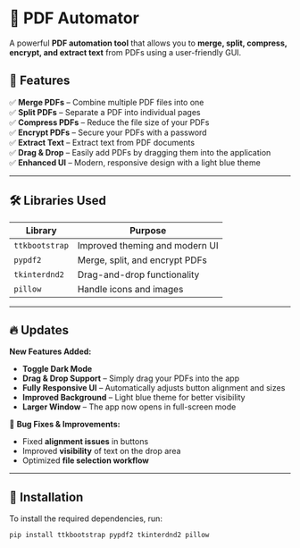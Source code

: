 # 📄 PDF Automator  

A powerful **PDF automation tool** that allows you to **merge, split, compress, encrypt, and extract text** from PDFs using a user-friendly GUI.

## 🚀 Features  

✅ **Merge PDFs** – Combine multiple PDF files into one  
✅ **Split PDFs** – Separate a PDF into individual pages  
✅ **Compress PDFs** – Reduce the file size of your PDFs  
✅ **Encrypt PDFs** – Secure your PDFs with a password  
✅ **Extract Text** – Extract text from PDF documents  
✅ **Drag & Drop** – Easily add PDFs by dragging them into the application  
✅ **Enhanced UI** – Modern, responsive design with a light blue theme  

---

## 🛠️ Libraries Used  

| Library        | Purpose |
|---------------|---------|
| `ttkbootstrap` | Improved theming and modern UI |
| `pypdf2`       | Merge, split, and encrypt PDFs |
| `tkinterdnd2`  | Drag-and-drop functionality |
| `pillow`       | Handle icons and images |

---

## 🔥 Updates  

 **New Features Added:** 
- **Toggle Dark Mode**
- **Drag & Drop Support** – Simply drag your PDFs into the app  
- **Fully Responsive UI** – Automatically adjusts button alignment and sizes  
- **Improved Background** – Light blue theme for better visibility  
- **Larger Window** – The app now opens in full-screen mode  

📌 **Bug Fixes & Improvements:**  
- Fixed **alignment issues** in buttons  
- Improved **visibility** of text on the drop area  
- Optimized **file selection workflow**  

---

## 📌 Installation  

To install the required dependencies, run:  
```bash
pip install ttkbootstrap pypdf2 tkinterdnd2 pillow


